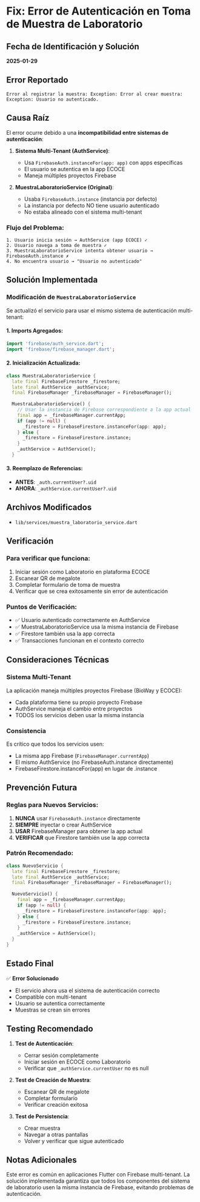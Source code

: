 # Fix: Error de Autenticación en Toma de Muestra de Laboratorio

## Fecha de Identificación y Solución
**2025-01-29**

## Error Reportado
```
Error al registrar la muestra: Exception: Error al crear muestra: Exception: Usuario no autenticado.
```

## Causa Raíz

El error ocurre debido a una **incompatibilidad entre sistemas de autenticación**:

1. **Sistema Multi-Tenant (AuthService)**:
   - Usa `FirebaseAuth.instanceFor(app: app)` con apps específicas
   - El usuario se autentica en la app ECOCE
   - Maneja múltiples proyectos Firebase

2. **MuestraLaboratorioService (Original)**:
   - Usaba `FirebaseAuth.instance` (instancia por defecto)
   - La instancia por defecto NO tiene usuario autenticado
   - No estaba alineado con el sistema multi-tenant

### Flujo del Problema:
```
1. Usuario inicia sesión → AuthService (app ECOCE) ✓
2. Usuario navega a toma de muestra ✓
3. MuestraLaboratorioService intenta obtener usuario → FirebaseAuth.instance ✗
4. No encuentra usuario → "Usuario no autenticado"
```

## Solución Implementada

### Modificación de `MuestraLaboratorioService`

Se actualizó el servicio para usar el mismo sistema de autenticación multi-tenant:

#### 1. Imports Agregados:
```dart
import 'firebase/auth_service.dart';
import 'firebase/firebase_manager.dart';
```

#### 2. Inicialización Actualizada:
```dart
class MuestraLaboratorioService {
  late final FirebaseFirestore _firestore;
  late final AuthService _authService;
  final FirebaseManager _firebaseManager = FirebaseManager();
  
  MuestraLaboratorioService() {
    // Usar la instancia de Firebase correspondiente a la app actual
    final app = _firebaseManager.currentApp;
    if (app != null) {
      _firestore = FirebaseFirestore.instanceFor(app: app);
    } else {
      _firestore = FirebaseFirestore.instance;
    }
    _authService = AuthService();
  }
```

#### 3. Reemplazo de Referencias:
- **ANTES**: `_auth.currentUser?.uid`
- **AHORA**: `_authService.currentUser?.uid`

## Archivos Modificados
- `lib/services/muestra_laboratorio_service.dart`

## Verificación

### Para verificar que funciona:
1. Iniciar sesión como Laboratorio en plataforma ECOCE
2. Escanear QR de megalote
3. Completar formulario de toma de muestra
4. Verificar que se crea exitosamente sin error de autenticación

### Puntos de Verificación:
- ✅ Usuario autenticado correctamente en AuthService
- ✅ MuestraLaboratorioService usa la misma instancia de Firebase
- ✅ Firestore también usa la app correcta
- ✅ Transacciones funcionan en el contexto correcto

## Consideraciones Técnicas

### Sistema Multi-Tenant
La aplicación maneja múltiples proyectos Firebase (BioWay y ECOCE):
- Cada plataforma tiene su propio proyecto Firebase
- AuthService maneja el cambio entre proyectos
- TODOS los servicios deben usar la misma instancia

### Consistencia
Es crítico que todos los servicios usen:
- La misma app Firebase (`FirebaseManager.currentApp`)
- El mismo AuthService (no FirebaseAuth.instance directamente)
- FirebaseFirestore.instanceFor(app) en lugar de .instance

## Prevención Futura

### Reglas para Nuevos Servicios:
1. **NUNCA** usar `FirebaseAuth.instance` directamente
2. **SIEMPRE** inyectar o crear AuthService
3. **USAR** FirebaseManager para obtener la app actual
4. **VERIFICAR** que Firestore también use la app correcta

### Patrón Recomendado:
```dart
class NuevoServicio {
  late final FirebaseFirestore _firestore;
  late final AuthService _authService;
  final FirebaseManager _firebaseManager = FirebaseManager();
  
  NuevoServicio() {
    final app = _firebaseManager.currentApp;
    if (app != null) {
      _firestore = FirebaseFirestore.instanceFor(app: app);
    } else {
      _firestore = FirebaseFirestore.instance;
    }
    _authService = AuthService();
  }
}
```

## Estado Final

✅ **Error Solucionado**
- El servicio ahora usa el sistema de autenticación correcto
- Compatible con multi-tenant
- Usuario se autentica correctamente
- Muestras se crean sin errores

## Testing Recomendado

1. **Test de Autenticación**:
   - Cerrar sesión completamente
   - Iniciar sesión en ECOCE como Laboratorio
   - Verificar que `_authService.currentUser` no es null

2. **Test de Creación de Muestra**:
   - Escanear QR de megalote
   - Completar formulario
   - Verificar creación exitosa

3. **Test de Persistencia**:
   - Crear muestra
   - Navegar a otras pantallas
   - Volver y verificar que sigue autenticado

## Notas Adicionales

Este error es común en aplicaciones Flutter con Firebase multi-tenant. La solución implementada garantiza que todos los componentes del sistema de laboratorio usen la misma instancia de Firebase, evitando problemas de autenticación.
